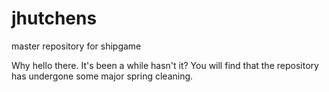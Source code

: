 # jhutchens
master repository for shipgame 


Why hello there. It's been a while hasn't it? You will find that the repository has undergone some major spring cleaning.
